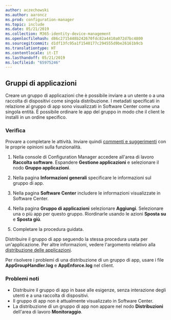 ```yaml
---
author: aczechowski
ms.author: aaroncz
ms.prod: configuration-manager
ms.topic: include
ms.date: 05/21/2019
ms.collection: M365-identity-device-management
ms.openlocfilehash: d86c2715448b242670fdc82a4410a072d7bc4800
ms.sourcegitcommit: d1df13fc95a1f1540177c294555d9be26161b9cb
ms.translationtype: HT
ms.contentlocale: it-IT
ms.lasthandoff: 05/21/2019
ms.locfileid: "65975246"
---
```

## <a name="bkmk_app-group"></a> Gruppi di applicazioni

<!--3555907-->

Creare un gruppo di applicazioni che è possibile inviare a un utente o a una raccolta di dispositivi come singola distribuzione. I metadati specificati in relazione al gruppo di app sono visualizzati in Software Center come una singola entità. È possibile ordinare le app del gruppo in modo che il client le installi in un ordine specifico.

### <a name="try-it-out"></a>Verifica

Provare a completare le attività. Inviare quindi [commenti e suggerimenti](/sccm/core/understand/find-help#product-feedback) con le proprie opinioni sulla funzionalità.

1. Nella console di Configuration Manager accedere all'area di lavoro **Raccolta software**. Espandere **Gestione applicazioni** e selezionare il nodo **Gruppo applicazioni**.  

1. Nella pagina **Informazioni generali** specificare le informazioni sul gruppo di app.  

1. Nella pagina **Software Center** includere le informazioni visualizzate in Software Center.  

1. Nella pagina **Gruppo di applicazioni** selezionare **Aggiungi**. Selezionare una o più app per questo gruppo. Riordinarle usando le azioni **Sposta su** e **Sposta giù**.  

1. Completare la procedura guidata.  

Distribuire il gruppo di app seguendo la stessa procedura usata per un'applicazione. Per altre informazioni, vedere l'argomento relativo alla [distribuzione delle applicazioni](/sccm/apps/deploy-use/deploy-applications).

Per risolvere i problemi di una distribuzione di un gruppo di app, usare i file **AppGroupHandler.log** e **AppEnforce.log** nel client.

### <a name="known-issues"></a>Problemi noti

- Distribuire il gruppo di app in base alle esigenze, senza interazione degli utenti e a una raccolta di dispositivi.
- Il gruppo di app non è attualmente visualizzato in Software Center.
- La distribuzione di un gruppo di app non appare nel nodo **Distribuzioni** dell'area di lavoro **Monitoraggio**.
